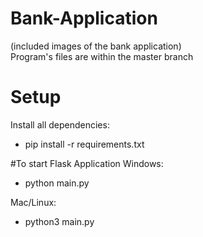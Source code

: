 # Bank-Application
(included images of the bank application)  
Program's files are within the master branch

# Setup
Install all dependencies:
- pip install -r requirements.txt   

#To start Flask Application
Windows:
- python main.py   

Mac/Linux:
- python3 main.py
